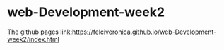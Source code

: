 # web-Development-week2

The github pages link:https://felciveronica.github.io/web-Development-week2/index.html

